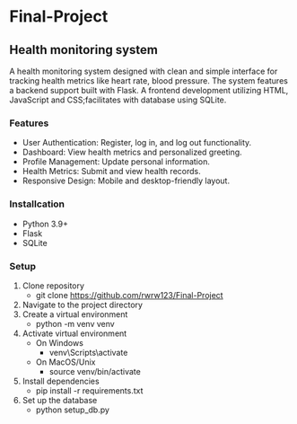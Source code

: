 # Final-Project
## Health monitoring system
  A health monitoring system designed with clean and simple interface for tracking health metrics like heart rate, blood pressure. The system features a backend support built with Flask. A frontend development utilizing HTML, JavaScript and CSS;facilitates with database using SQLite.

### Features
- User Authentication: Register, log in, and log out functionality.
- Dashboard: View health metrics and personalized greeting.
- Profile Management: Update personal information.
- Health Metrics: Submit and view health records.
- Responsive Design: Mobile and desktop-friendly layout.

### Installcation
- Python 3.9+
- Flask
- SQLite
  
### Setup
1. Clone repository
   - git clone https://github.com/rwrw123/Final-Project
2. Navigate to the project directory
3. Create a virtual environment
   - python -m venv venv
4. Activate virtual environment
   - On Windows
       - venv\Scripts\activate
   - On MacOS/Unix
       - source venv/bin/activate
5. Install dependencies
   - pip install -r requirements.txt
6. Set up the database
   - python setup_db.py
   

